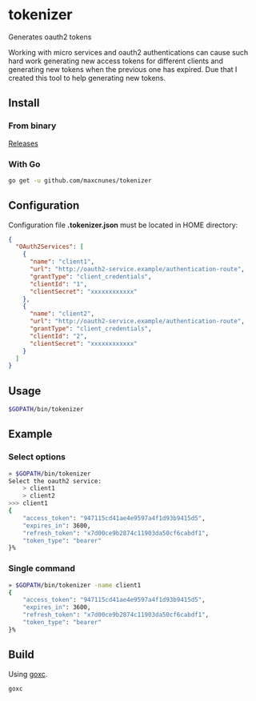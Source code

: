 # tokenizer

Generates oauth2 tokens

Working with micro services and oauth2 authentications can cause such hard work generating new access tokens for different clients and generating new tokens when the previous one has expired. Due that I created this tool to help generating new tokens.

## Install

### From binary

[Releases](https://github.com/maxcnunes/tokenizer/releases)

### With Go

```bash
go get -u github.com/maxcnunes/tokenizer
```

## Configuration

Configuration file **.tokenizer.json** must be located in HOME directory:

```json
{
  "OAuth2Services": [
    {
      "name": "client1",
      "url": "http://oauth2-service.example/authentication-route",
      "grantType": "client_credentials",
      "clientId": "1",
      "clientSecret": "xxxxxxxxxxxx"
    },
    {
      "name": "client2",
      "url": "http://oauth2-service.example/authentication-route",
      "grantType": "client_credentials",
      "clientId": "2",
      "clientSecret": "xxxxxxxxxxxx"
    }
  ]
}
```

## Usage

```bash
$GOPATH/bin/tokenizer
```

## Example

### Select options

```bash
» $GOPATH/bin/tokenizer
Select the oauth2 service:
    > client1
    > client2
>>> client1
{
    "access_token": "947115cd41ae4e9597a4f1d93b9415d5",
    "expires_in": 3600,
    "refresh_token": "x7d00ce9b2874c11903da50cf6cabdf1",
    "token_type": "bearer"
}%
```

### Single command

```bash
» $GOPATH/bin/tokenizer -name client1
{
    "access_token": "947115cd41ae4e9597a4f1d93b9415d5",
    "expires_in": 3600,
    "refresh_token": "x7d00ce9b2874c11903da50cf6cabdf1",
    "token_type": "bearer"
}%
```

## Build

Using [goxc](https://github.com/laher/goxc).

```bash
goxc
```
